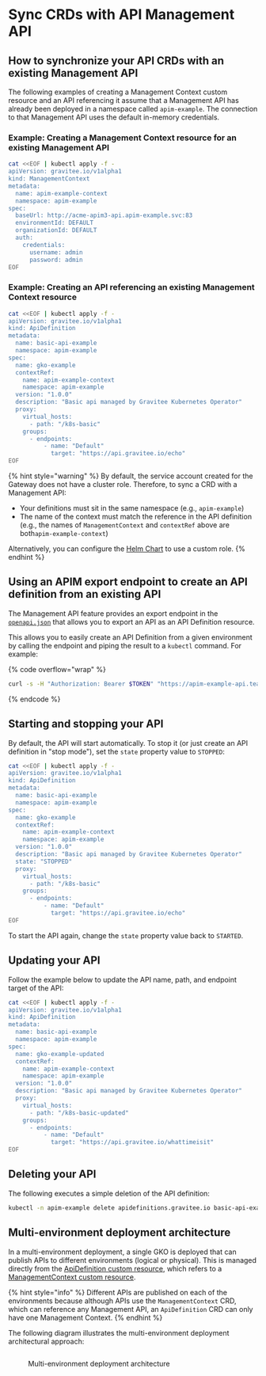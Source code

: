 # Sync CRDs with API Management API

## How to synchronize your API CRDs with an existing Management API

The following examples of creating a Management Context custom resource and an API referencing it assume that a Management API has already been deployed in a namespace called `apim-example`. The connection to that Management API uses the default in-memory credentials.

### Example: Creating a Management Context resource for an existing Management API

```sh
cat <<EOF | kubectl apply -f -
apiVersion: gravitee.io/v1alpha1
kind: ManagementContext
metadata:
  name: apim-example-context
  namespace: apim-example
spec:
  baseUrl: http://acme-apim3-api.apim-example.svc:83
  environmentId: DEFAULT
  organizationId: DEFAULT
  auth:
    credentials:
      username: admin
      password: admin
EOF
```

### Example: Creating an API referencing an existing Management Context resource

```sh
cat <<EOF | kubectl apply -f -
apiVersion: gravitee.io/v1alpha1
kind: ApiDefinition
metadata:
  name: basic-api-example
  namespace: apim-example
spec:
  name: gko-example
  contextRef:
    name: apim-example-context
    namespace: apim-example
  version: "1.0.0"
  description: "Basic api managed by Gravitee Kubernetes Operator"
  proxy:
    virtual_hosts:
      - path: "/k8s-basic"
    groups:
      - endpoints:
          - name: "Default"
            target: "https://api.gravitee.io/echo"
EOF
```

{% hint style="warning" %}
By default, the service account created for the Gateway does not have a cluster role. Therefore, to sync a CRD with a Management API:

* Your definitions must sit in the same namespace (e.g., `apim-example`)
* The name of the context must match the reference in the API definition (e.g., the names of `ManagementContext` and `contextRef` above are both`apim-example-context`)

Alternatively, you can configure the [Helm Chart](../../getting-started/install-guides/install-on-kubernetes/configure-helm-chart.md) to use a custom role.
{% endhint %}

## Using an APIM export endpoint to create an API definition from an existing API

The Management API feature provides an export endpoint in the [`openapi.json`](https://apim-3-20-x-api.team-apim.gravitee.dev/management/openapi.json) that allows you to export an API as an API Definition resource.

This allows you to easily create an API Definition from a given environment by calling the endpoint and piping the result to a `kubectl` command. For example:

{% code overflow="wrap" %}
```sh
curl -s -H "Authorization: Bearer $TOKEN" "https://apim-example-api.team-gko.gravitee.xyz/management/organizations/DEFAULT/environments/DEFAULT/apis/$API_ID/crd" | kubectl apply -f -
```
{% endcode %}

## Starting and stopping your API

By default, the API will start automatically. To stop it (or just create an API definition in "stop mode"), set the `state` property value to `STOPPED`:

```sh
cat <<EOF | kubectl apply -f -
apiVersion: gravitee.io/v1alpha1
kind: ApiDefinition
metadata:
  name: basic-api-example
  namespace: apim-example
spec:
  name: gko-example
  contextRef:
    name: apim-example-context
    namespace: apim-example
  version: "1.0.0"
  description: "Basic api managed by Gravitee Kubernetes Operator"
  state: "STOPPED"
  proxy:
    virtual_hosts:
      - path: "/k8s-basic"
    groups:
      - endpoints:
          - name: "Default"
            target: "https://api.gravitee.io/echo"
EOF
```

To start the API again, change the `state` property value back to `STARTED`.

## Updating your API

Follow the example below to update the API name, path, and endpoint target of the API:

```sh
cat <<EOF | kubectl apply -f -
apiVersion: gravitee.io/v1alpha1
kind: ApiDefinition
metadata:
  name: basic-api-example
  namespace: apim-example
spec:
  name: gko-example-updated
  contextRef:
    name: apim-example-context
    namespace: apim-example
  version: "1.0.0"
  description: "Basic api managed by Gravitee Kubernetes Operator"
  proxy:
    virtual_hosts:
      - path: "/k8s-basic-updated"
    groups:
      - endpoints:
          - name: "Default"
            target: "https://api.gravitee.io/whattimeisit"
EOF
```

## Deleting your API

The following executes a simple deletion of the API definition:

```sh
kubectl -n apim-example delete apidefinitions.gravitee.io basic-api-example
```

## Multi-environment deployment architecture

In a multi-environment deployment, a single GKO is deployed that can publish APIs to different environments (logical or physical). This is managed directly from the [ApiDefinition custom resource](apidefinition-crd.md), which refers to a [ManagementContext custom resource](managementcontext-resource.md).

{% hint style="info" %}
Different APIs are published on each of the environments because although APIs use the `ManagementContext` CRD, which can reference any Management API, an `ApiDefinition` CRD can only have one Management Context.
{% endhint %}

The following diagram illustrates the multi-environment deployment architectural approach:

<figure><img src="https://docs.gravitee.io/images/apim/3.x/kubernetes/gko-architecture-3-multi-env.png" alt=""><figcaption><p>Multi-environment deployment architecture</p></figcaption></figure>
